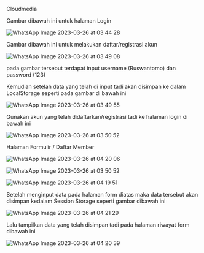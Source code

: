 Cloudmedia

Gambar dibawah ini untuk halaman Login

![WhatsApp Image 2023-03-26 at 03 44 28](https://user-images.githubusercontent.com/103126195/227741615-1d9b5826-b5e9-4634-99a9-0909dc7498fd.jpeg)

Gambar dibawah ini untuk melakukan daftar/registrasi akun

![WhatsApp Image 2023-03-26 at 03 49 08](https://user-images.githubusercontent.com/103126195/227741741-84961abd-d4cc-4355-8875-57c19aad6235.jpeg)

pada gambar tersebut terdapat input username (Ruswantomo) dan password (123)

Kemudian setelah data yang telah di input tadi akan disimpan ke dalam LocalStorage seperti pada gambar di bawah ini

![WhatsApp Image 2023-03-26 at 03 49 55](https://user-images.githubusercontent.com/103126195/227741885-e73e0177-f378-40d4-be72-138a16cfb44d.jpeg)

Gunakan akun yang telah didaftarkan/registrasi tadi ke halaman login di bawah ini

![WhatsApp Image 2023-03-26 at 03 50 52](https://user-images.githubusercontent.com/103126195/227741967-8deeb2cb-40d9-4c7e-8992-31dbfe9e6ce1.jpeg)

Halaman Formulir / Daftar Member 

![WhatsApp Image 2023-03-26 at 04 20 06](https://user-images.githubusercontent.com/103126195/227742406-4c5e2f0b-a158-4bb1-9f28-c9c58a2212d8.jpeg)

![WhatsApp Image 2023-03-26 at 03 50 52](https://user-images.githubusercontent.com/103126195/227742046-9420c49b-90dd-4a71-b2cf-3a5daa664fe7.jpeg)

![WhatsApp Image 2023-03-26 at 04 19 51](https://user-images.githubusercontent.com/103126195/227742060-1d9abb10-f3ea-4c13-b079-c49de3502223.jpeg)

Setelah menginput data pada halaman form diatas maka data tersebut akan disimpan kedalam Session Storage seperti gambar dibawah ini

![WhatsApp Image 2023-03-26 at 04 21 29](https://user-images.githubusercontent.com/103126195/227742108-e81aae31-f0dd-4ff2-8234-a3f466755c45.jpeg)

Lalu tampilkan data yang telah disimpan tadi pada halaman riwayat form dibawah ini 

![WhatsApp Image 2023-03-26 at 04 20 39](https://user-images.githubusercontent.com/103126195/227742176-696e8687-2851-4a70-a22b-440e035055fa.jpeg)
